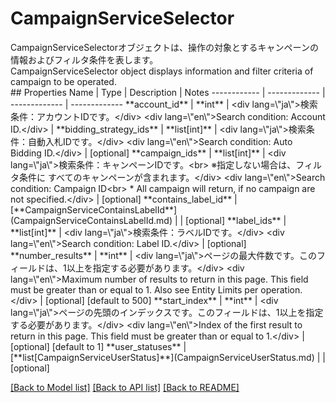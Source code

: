 # CampaignServiceSelector

<div lang=\"ja\">CampaignServiceSelectorオブジェクトは、操作の対象とするキャンペーンの情報およびフィルタ条件を表します。</div> <div lang=\"en\">CampaignServiceSelector object displays information and filter criteria of campaign to be operated.</div> 
## Properties
Name | Type | Description | Notes
------------ | ------------- | ------------- | -------------
**account_id** | **int** | &lt;div lang&#x3D;\&quot;ja\&quot;&gt;検索条件：アカウントIDです。&lt;/div&gt; &lt;div lang&#x3D;\&quot;en\&quot;&gt;Search condition: Account ID.&lt;/div&gt;  | 
**bidding_strategy_ids** | **list[int]** | &lt;div lang&#x3D;\&quot;ja\&quot;&gt;検索条件：自動入札IDです。&lt;/div&gt; &lt;div lang&#x3D;\&quot;en\&quot;&gt;Search condition: Auto Bidding ID.&lt;/div&gt;  | [optional] 
**campaign_ids** | **list[int]** | &lt;div lang&#x3D;\&quot;ja\&quot;&gt;検索条件：キャンペーンIDです。&lt;br&gt; ※指定しない場合は、フィルタ条件に すべてのキャンペーンが含まれます。&lt;/div&gt; &lt;div lang&#x3D;\&quot;en\&quot;&gt;Search condition: Campaign ID&lt;br&gt; * All campaign will return, if no campaign are not specified.&lt;/div&gt;  | [optional] 
**contains_label_id** | [**CampaignServiceContainsLabelId**](CampaignServiceContainsLabelId.md) |  | [optional] 
**label_ids** | **list[int]** | &lt;div lang&#x3D;\&quot;ja\&quot;&gt;検索条件：ラベルIDです。&lt;/div&gt; &lt;div lang&#x3D;\&quot;en\&quot;&gt;Search condition: Label ID.&lt;/div&gt;  | [optional] 
**number_results** | **int** | &lt;div lang&#x3D;\&quot;ja\&quot;&gt;ページの最大件数です。このフィールドは、1以上を指定する必要があります。&lt;/div&gt; &lt;div lang&#x3D;\&quot;en\&quot;&gt;Maximum number of results to return in this page. This field must be greater than or equal to 1. Also see Entity Limits per operation.&lt;/div&gt;  | [optional] [default to 500]
**start_index** | **int** | &lt;div lang&#x3D;\&quot;ja\&quot;&gt;ページの先頭のインデックスです。このフィールドは、1以上を指定する必要があります。&lt;/div&gt; &lt;div lang&#x3D;\&quot;en\&quot;&gt;Index of the first result to return in this page. This field must be greater than or equal to 1.&lt;/div&gt;  | [optional] [default to 1]
**user_statuses** | [**list[CampaignServiceUserStatus]**](CampaignServiceUserStatus.md) |  | [optional] 

[[Back to Model list]](../README.md#documentation-for-models) [[Back to API list]](../README.md#documentation-for-api-endpoints) [[Back to README]](../README.md)


